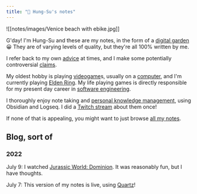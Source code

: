 ```yaml
---
title: "🐨 Hung-Su's notes"
---
```

![[notes/images/Venice beach with ebike.jpg]]

G'day! I'm Hung-Su and these are my notes, in the form of a [digital garden](notes/digital%20garden.md) 😀 They are of varying levels of quality, but they're all 100% written by me.

I refer back to my own [advice](/tags/advice) at times, and I make some potentially controversial [claims](/tags/claim).

My oldest hobby is playing [videogame](notes/videogame)s, usually on a [computer](notes/computer), and I'm currently playing [Elden Ring](notes/Elden%20Ring). My life playing games is directly responsible for my present day career in [software engineering](notes/software%20engineering).

I thoroughly enjoy note taking and [personal knowledge management](notes/PKM), using Obsidian and Logseq. I did a [Twitch stream](https://www.youtube.com/watch?v=jASsctBxZk4) about them once! 

If none of that is appealing, you might want to just browse [all my notes](/notes).

## Blog, sort of

### 2022
July 9: I watched [Jurassic World: Dominion](notes/Jurassic_World_Dominion). It was reasonably fun, but I have thoughts.

July 7: This version of my notes is live, using [Quartz](notes/Quartz%20by%20Jacky)! 